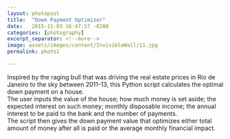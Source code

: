 ```yaml
---
layout: photopost
title:  "Down Payment Optimizer"
date:   2015-11-03 16:47:57 -0200
categories: [photography]
excerpt_separator: <!--more-->
image: assets/images/content/InvisibleWall/11.jpg
permalink: photo1

---
```

Inspired by the raging bull that was driving the real estate prices in Rio de Janeiro to the sky between 2011-13, this <span class="skill">Python</span> script calculates the optimal down payment on a house.  
The user inputs the value of the house; how much money is set aside; the expected interest on such money; monthly disposable income; the annual interest to be paid to the bank and the number of payments.  
The script then gives the down payment value that optimizes either total amount of money after all is paid or the average monthly financial impact.
<!--more-->
